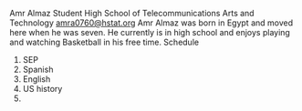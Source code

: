 Amr Almaz
Student
High School of Telecommunications Arts and Technology
amra0760@hstat.org
Amr Almaz was born in Egypt and moved here when he was seven. He currently is in high school and enjoys playing and watching Basketball in his free time.
Schedule
1) SEP
2) Spanish
3) English
4) US history
5) 